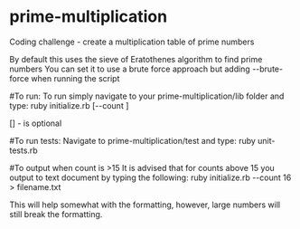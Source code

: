 # prime-multiplication
Coding challenge - create a multiplication table of prime numbers

By default this uses the sieve of Eratothenes algorithm to find prime numbers
You can set it to use a brute force approach but adding --brute-force when running
the script

#To run:
To run simply navigate to your prime-multiplication/lib folder and type:
ruby initialize.rb [--count <number of primes>]

[] - is optional

#To run tests:
Navigate to prime-multiplication/test and type:
ruby unit-tests.rb

#To output when count is >15
It is advised that for counts above 15 you output to text document by typing the following:
ruby initialize.rb --count 16 > filename.txt

This will help somewhat with the formatting, however, large numbers will still
break the formatting.
